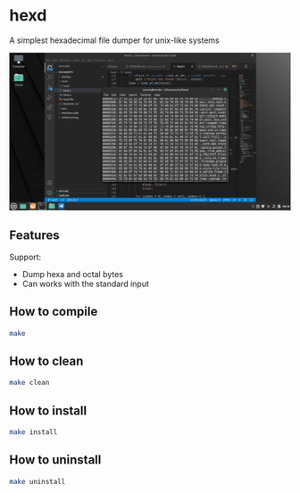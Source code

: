 # hexd

A simplest hexadecimal file dumper for unix-like systems

![alt text](hexd-image.png "Hexd")

## Features

Support:

- Dump hexa and octal bytes
- Can works with the standard input

## How to compile

```bash
make
```

## How to clean

```bash
make clean
```

## How to install

```bash
make install
```

## How to uninstall

```bash
make uninstall
```
